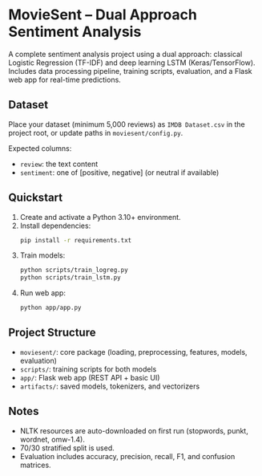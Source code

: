 # MovieSent – Dual Approach Sentiment Analysis

A complete sentiment analysis project using a dual approach: classical Logistic Regression (TF-IDF) and deep learning LSTM (Keras/TensorFlow). Includes data processing pipeline, training scripts, evaluation, and a Flask web app for real-time predictions.

## Dataset
Place your dataset (minimum 5,000 reviews) as `IMDB Dataset.csv` in the project root, or update paths in `moviesent/config.py`.

Expected columns:
- `review`: the text content
- `sentiment`: one of [positive, negative] (or neutral if available)

## Quickstart
1. Create and activate a Python 3.10+ environment.
2. Install dependencies:
   ```bash
   pip install -r requirements.txt
   ```
3. Train models:
   ```bash
   python scripts/train_logreg.py
   python scripts/train_lstm.py
   ```
4. Run web app:
   ```bash
   python app/app.py
   ```

## Project Structure
- `moviesent/`: core package (loading, preprocessing, features, models, evaluation)
- `scripts/`: training scripts for both models
- `app/`: Flask web app (REST API + basic UI)
- `artifacts/`: saved models, tokenizers, and vectorizers

## Notes
- NLTK resources are auto-downloaded on first run (stopwords, punkt, wordnet, omw-1.4).
- 70/30 stratified split is used.
- Evaluation includes accuracy, precision, recall, F1, and confusion matrices.
